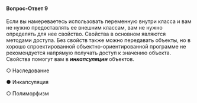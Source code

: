 #### Вопрос-Ответ 9
Если вы намереваетесь использовать переменную внутри класса и вам не нужно предоставлять ее внешним классам, вам не нужно определять для нее свойство. Свойства в основном являются методами доступа. Без свойств также можно передавать объекты, но в хорошо спроектированной объектно-ориентированной программе не рекомендуется напрямую получать доступ к значению объекта.
Свойства помогут вам в ***инкапсуляции*** объектов.


○ Наследование

● Инкапсуляция

○ Полиморфизм